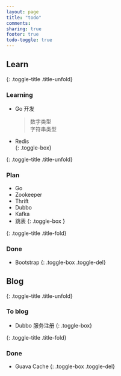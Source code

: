```yaml
---
layout: page
title: "todo"
comments:
sharing: true
footer: true
todo-toggle: true
---
```



## Learn

{: .toggle-title .title-unfold}
### Learning

* Go 开发

    > 数字类型     
    > 字符串类型 
* Redis      
{: .toggle-box}

{: .toggle-title .title-unfold}
### Plan

* Go
* Zookeeper 
* Thrift
* Dubbo
* Kafka
* 跳表
{: .toggle-box }

{: .toggle-title .title-fold}
### Done

* Bootstrap
{: .toggle-box .toggle-del}

## Blog

{: .toggle-title .title-unfold}
### To blog

* Dubbo 服务注册
{: .toggle-box}

{: .toggle-title .title-fold}
### Done

* Guava Cache
{: .toggle-box .toggle-del}



